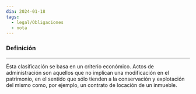 ```yaml
---
dia: 2024-01-18
tags:
  - legal/Obligaciones
  - nota
---
```

### Definición
---
Ésta clasificación se basa en un criterio económico. Actos de administración son aquellos que no implican una modificación en el patrimonio, en el sentido que sólo tienden a la conservación y explotación del mismo como, por ejemplo, un contrato de locación de un inmueble.